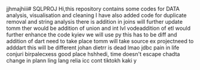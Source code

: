 jjhmajhiii# SQLPROJ
Hi,this repository contains some codes for DATA analysis, visualisation and cleaning
I have also added code for duplicate removal and string analysis
there is addition in joins will further update tomm
ther would be addition of union and int lvl vodeaddition of etl would further enhance the code
kyiev we will use py
this has to be diff and addition of dart need to take place
tomm will take source ex projectneed to adddart
this will be different johan
dietrr is dead lmao
jdbc pain in life
conjuri
birpalecxess good place
hshhedi, time doesn't escape
chadta
change in plann ling lang relia icc
cont
tiktokh
kaki
y
